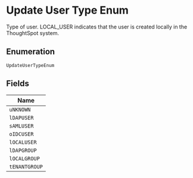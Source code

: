 
# Update User Type Enum

Type of user. LOCAL_USER indicates that the user is created locally in the ThoughtSpot system.

## Enumeration

`UpdateUserTypeEnum`

## Fields

| Name |
|  --- |
| `uNKNOWN` |
| `lDAPUSER` |
| `sAMLUSER` |
| `oIDCUSER` |
| `lOCALUSER` |
| `lDAPGROUP` |
| `lOCALGROUP` |
| `tENANTGROUP` |

